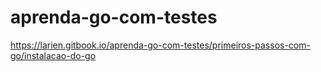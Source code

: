 # aprenda-go-com-testes
https://larien.gitbook.io/aprenda-go-com-testes/primeiros-passos-com-go/instalacao-do-go
